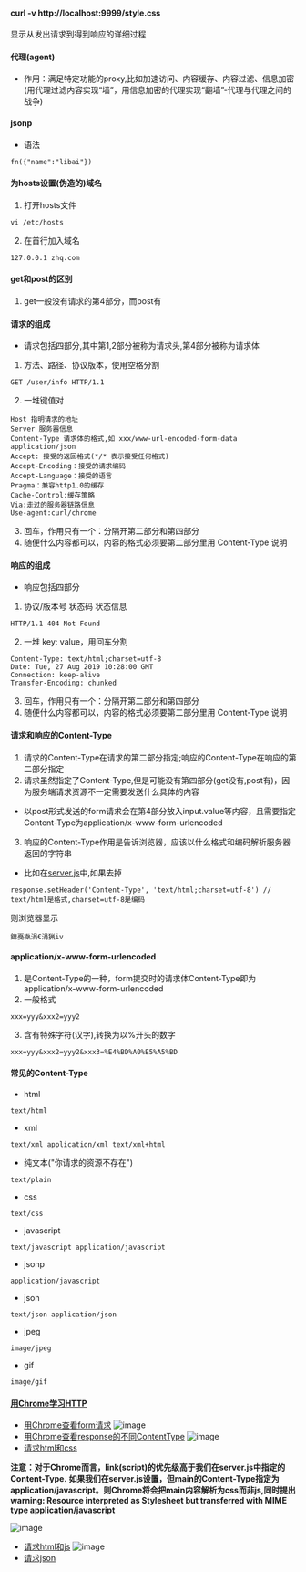 #### curl -v http://localhost:9999/style.css
显示从发出请求到得到响应的详细过程


#### 代理(agent)
* 作用：满足特定功能的proxy,比如加速访问、内容缓存、内容过滤、信息加密(用代理过滤内容实现“墙”，用信息加密的代理实现“翻墙”-代理与代理之间的战争)

#### jsonp
* 语法
```
fn({"name":"libai"})
```

#### 为hosts设置(伪造的)域名
1. 打开hosts文件
```
vi /etc/hosts
```
2. 在首行加入域名
```
127.0.0.1 zhq.com
```


#### get和post的区别
1. get一般没有请求的第4部分，而post有

#### 请求的组成
* 请求包括四部分,其中第1,2部分被称为请求头,第4部分被称为请求体
1. 方法、路径、协议版本，使用空格分割
```
GET /user/info HTTP/1.1
```
2. 一堆键值对
```
Host 指明请求的地址
Server 服务器信息
Content-Type 请求体的格式,如 xxx/www-url-encoded-form-data application/json
Accept: 接受的返回格式(*/* 表示接受任何格式)
Accept-Encoding：接受的请求编码
Accept-Language：接受的语言
Pragma：兼容http1.0的缓存
Cache-Control:缓存策略
Via:走过的服务器链路信息
Use-agent:curl/chrome
```
3. 回车，作用只有一个：分隔开第二部分和第四部分
4. 随便什么内容都可以，内容的格式必须要第二部分里用 Content-Type 说明

#### 响应的组成
* 响应包括四部分
1. 协议/版本号 状态码 状态信息
```
HTTP/1.1 404 Not Found
```
2. 一堆 key: value，用回车分割
```
Content-Type: text/html;charset=utf-8
Date: Tue, 27 Aug 2019 10:28:00 GMT
Connection: keep-alive
Transfer-Encoding: chunked
```
3. 回车，作用只有一个：分隔开第二部分和第四部分
4. 随便什么内容都可以，内容的格式必须要第二部分里用 Content-Type 说明

#### 请求和响应的Content-Type
1. 请求的Content-Type在请求的第二部分指定;响应的Content-Type在响应的第二部分指定
2. 请求虽然指定了Content-Type,但是可能没有第四部分(get没有,post有)，因为服务端请求资源不一定需要发送什么具体的内容
* 以post形式发送的form请求会在第4部分放入input.value等内容，且需要指定Content-Type为application/x-www-form-urlencoded
3. 响应的Content-Type作用是告诉浏览器，应该以什么格式和编码解析服务器返回的字符串
* 比如在[server.js](https://github.com/Hanqing1996/JavaScript-advance/blob/master/HTTP/response-Content-Type-demo/server.js)中,如果去掉
```
response.setHeader('Content-Type', 'text/html;charset=utf-8') // text/html是格式,charset=utf-8是编码
```
则浏览器显示
```
鎴戞槸涓€涓猟iv
```


#### application/x-www-form-urlencoded
1. 是Content-Type的一种，form提交时的请求体Content-Type即为application/x-www-form-urlencoded
2. 一般格式
```
xxx=yyy&xxx2=yyy2
```
3. 含有特殊字符(汉字),转换为以%开头的数字
```
xxx=yyy&xxx2=yyy2&xxx3=%E4%BD%A0%E5%A5%BD
```

#### 常见的Content-Type
* html
```
text/html
```
* xml
```
text/xml application/xml text/xml+html
```
* 纯文本("你请求的资源不存在")
```
text/plain
```
* css
```
text/css
```
* javascript
```
text/javascript application/javascript
```
* jsonp
```
application/javascript
```
* json
```
text/json application/json
```
* jpeg
```
image/jpeg
```
* gif
```
image/gif
```


#### [用Chrome学习HTTP](https://xiedaimala.com/tasks/5c46b237-9763-474c-910b-68ccb123bac8/video_tutorials/8a16c68d-b129-41a9-af1d-eb11c019244a)
* [用Chrome查看form请求](https://github.com/Hanqing1996/JavaScript-advance/tree/master/HTTP/form-demo)
![image](https://github.com/Hanqing1996/JavaScript-advance/blob/master/HTTP/GIF/e9.gif)
* [用Chrome查看response的不同ContentType](https://github.com/Hanqing1996/JavaScript-advance/tree/master/HTTP/response-Content-Type-demo)
![image](https://github.com/Hanqing1996/JavaScript-advance/blob/master/HTTP/GIF/e12.gif)
* [请求html和css](https://github.com/Hanqing1996/JavaScript-advance/tree/master/HTTP/html-css-demo)

**注意：对于Chrome而言，link(script)的优先级高于我们在server.js中指定的Content-Type.**
**如果我们在server.js设置<link rel="stylesheet" href="/main">，但main的Content-Type指定为application/javascript。则Chrome将会把main内容解析为css而非js,同时提出warning: Resource interpreted as Stylesheet but transferred with MIME type application/javascript**

![image](https://github.com/Hanqing1996/JavaScript-advance/blob/master/HTTP/GIF/e15.gif)
* [请求html和js](https://github.com/Hanqing1996/JavaScript-advance/tree/master/HTTP/html-js-demo)
![image](https://github.com/Hanqing1996/JavaScript-advance/blob/master/HTTP/GIF/e16.gif)
* [请求json](https://github.com/Hanqing1996/JavaScript-advance/tree/master/HTTP/%E8%AF%B7%E6%B1%82json-demo)



